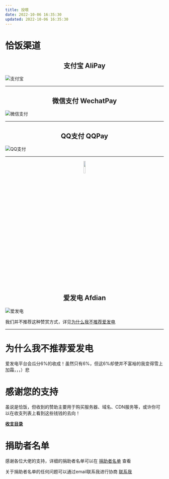```yaml
---
title: 投喂
date: 2022-10-06 16:35:30
updated: 2022-10-06 16:35:30
---
```


# 恰饭渠道

<p align="center"><i class="ri-alipay-line ri-3x" style="color:#00A1E9"></i><h2 style="text-align:center">支付宝 AliPay</h2></p>

![支付宝](https://assets.tnxg.whitenuo.cn/images/donate/alipay-qrcode.png)

---
<p align="center"><i class="ri-wechat-pay-line ri-3x" style="color:#07C160"></i><h2 style="text-align:center">微信支付 WechatPay</h2></p>

![微信支付](https://assets.tnxg.whitenuo.cn/images/donate/wechatpay-qrcode.png)

---
<p align="center"><i class="ri-qq-line ri-3x" style="color:#EB1923"></i><h2 style="text-align:center">QQ支付 QQPay</h2></p>

![QQ支付](https://assets.tnxg.whitenuo.cn/images/donate/qqpay-qrcode.png)

---
<p align="center"><img src="https://assets.tnxg.whitenuo.cn/images/icons/other/afdian_logo.png" width="10%" /><h2 style="text-align:center">爱发电 Afdian</h2></p>

![爱发电](https://assets.tnxg.whitenuo.cn/images/donate/afdian-qrcode.png)

我们并不推荐这种赞赏方式，详见[为什么我不推荐爱发电](#为什么我不推荐爱发电)

---

# 为什么我不推荐爱发电

爱发电平台会瓜分6%的收成！虽然只有6%，但这6%却使并不富裕的我变得雪上加霜，，，）悲

# 感谢您的支持

虽说是恰饭，但收到的赞助主要用于购买服务器、域名、CDN服务等，或许你可以在收支列表上看到这些钱钱的去向！

**[收支目录](./bill/)**

# 捐助者名单

感谢各位大佬的支持，详细的捐助者名单可以在 [捐助者名单](./sponsors/) 查看

关于捐助者名单的任何问题可以通过email联系我进行协商 [联系我](/about/#联系方式)
